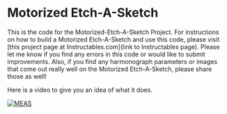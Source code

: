 # Motorized Etch-A-Sketch

This is the code for the Motorized-Etch-A-Sketch Project.  For instructions on how to build a Motorized Etch-A-Sketch
and use this code, please visit [this project page at Instructables.com](link to Instructables page).
Please let me know if you find any errors in this code or would like to submit improvements.  Also, if you find
any harmonograph parameters or images that come out really well on the Motorized Etch-A-Sketch, please share those
as well!

Here is a video to give you an idea of what it does.

[![MEAS](http://img.youtube.com/vi/P-Nu33QojrQ/0.jpg)](https://www.youtube.com/watch?v=P-Nu33QojrQ "Motorized Etch-A-Sketch")